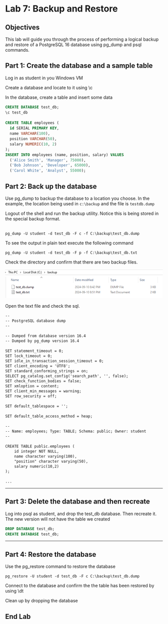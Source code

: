 # Lab 7: Backup and Restore 

## Objectives

This lab will guide you through the process of performing a logical backup and restore of a PostgreSQL 16 database using pg_dump and psql commands.

## Part 1: Create the database and a sample table

Log in as student in you Windows VM

Create a database and locate to it using \c

In the database, create a table and insert some data

```sql
CREATE DATABASE test_db;
\c test_db

CREATE TABLE employees (
  id SERIAL PRIMARY KEY,
  name VARCHAR(100),
  position VARCHAR(50),
  salary NUMERIC(10, 2)
);
INSERT INTO employees (name, position, salary) VALUES
  ('Alice Smith', 'Manager', 75000),
  ('Bob Johnson', 'Developer', 65000),
  ('Carol White', 'Analyst', 55000);
```

## Part 2: Back up the database

Use pg_dump to backup the database to a location you choose. In the example, the location being used in `c:\backup` and the file is `testdb.dump`

Logout of the shell and run the backup utility. Notice this is being stored in the special backup format.

```shell

pg_dump -U student -d test_db -F c -f C:\backup\test_db.dump
```
To see the output in plain text execute the following command

```shell
pg_dump -U student -d test_db -F p -f C:\backup\test_db.txt
```

Check the directory and confirm that there are two backup files.

<img src="images/lab7-1.png" alt="" width="600">

Open the text file and check the sql.

```text
--
-- PostgreSQL database dump
--

-- Dumped from database version 16.4
-- Dumped by pg_dump version 16.4

SET statement_timeout = 0;
SET lock_timeout = 0;
SET idle_in_transaction_session_timeout = 0;
SET client_encoding = 'UTF8';
SET standard_conforming_strings = on;
SELECT pg_catalog.set_config('search_path', '', false);
SET check_function_bodies = false;
SET xmloption = content;
SET client_min_messages = warning;
SET row_security = off;

SET default_tablespace = '';

SET default_table_access_method = heap;

--
-- Name: employees; Type: TABLE; Schema: public; Owner: student
--

CREATE TABLE public.employees (
    id integer NOT NULL,
    name character varying(100),
    "position" character varying(50),
    salary numeric(10,2)
);

... 
```

---

## Part 3: Delete the database and then recreate

Log into psql as student, and drop the test_db database. Then recreate it. The new version will not have the table we created

```sql
DROP DATABASE test_db;
CREATE DATABASE test_db;
```


---

## Part 4: Restore the database

Use the pg_restore command to restore the database

```shell
pg_restore -U student -d test_db -F c C:\backup\test_db.dump
```

Connect to the database and confirm the the table has been restored by using \dt

Clean up by dropping the database

## End Lab
